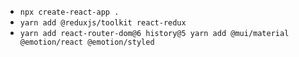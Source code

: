
- `npx create-react-app .`
- `yarn add @reduxjs/toolkit react-redux`
- `yarn add react-router-dom@6 history@5 yarn add @mui/material @emotion/react @emotion/styled`
